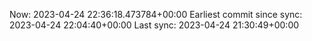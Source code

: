 Now: 2023-04-24 22:36:18.473784+00:00 Earliest commit since sync: 2023-04-24 22:04:40+00:00 Last sync: 2023-04-24 21:30:49+00:00

